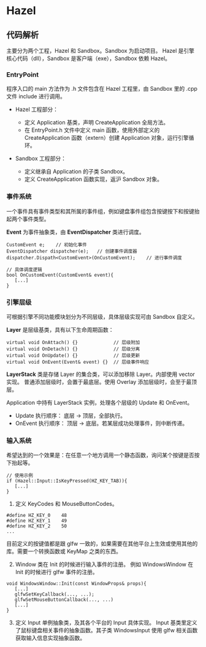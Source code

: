 # Hazel  
## 代码解析
主要分为两个工程，Hazel 和 Sandbox。Sandbox 为启动项目。
Hazel 是引擎核心代码（dll），Sandbox 是客户端（exe），Sandbox 依赖 Hazel。

### EntryPoint
程序入口的 main 方法作为 .h 文件包含在 Hazel 工程里，由 Sandbox 里的 .cpp 文件 include 进行调用。 
* Hazel 工程部分：
   * 定义 Application 基类，声明 CreateApplication 全局方法。
   * 在 EntryPoint.h 文件中定义 main 函数，使用外部定义的 CreateApplication 函数（extern）创建 Application 对象，运行引擎循环。
  
* Sandbox 工程部分：
   * 定义继承自 Application 的子类 Sandbox。
   * 定义 CreateApplication 函数实现，返沪 Sandbox 对象。

### 事件系统
一个事件具有事件类型和其所属的事件组，例如键盘事件组包含按键按下和按键抬起两个事件类型。

**Event** 为事件抽象类，由 **EventDispatcher** 类进行调度。
```
CustomEvent e;    // 初始化事件
EventDispatcher dispatcher(e);   // 创建事件调度器
dispatcher.Dispath<CustomEvent>(OnCustomEvent);    // 进行事件调度

// 具体调度逻辑
bool OnCustomEvent(CustomEvent& event){
   [...]
}
```

### 引擎层级
可根据引擎不同功能模块划分为不同层级，具体层级实现可由 Sandbox 自定义。

**Layer** 是层级基类，具有以下生命周期函数：
```
virtual void OnAttach() {}             // 层级附加
virtual void OnDetach() {}             // 层级分离
virtual void OnUpdate() {}             // 层级更新
virtual void OnEvent(Event& event) {}  // 层级事件响应
```

**LayerStack** 类是存储 Layer 的集合类，可以添加移除 Layer。内部使用 vector 实现。
普通添加层级时，会置于最底层。使用 Overlay 添加层级时，会至于最顶层。

Application 中持有 LayerStack 实例，处理各个层级的 Update 和 OnEvent。
* Update 执行顺序：  底层 -> 顶层，全部执行。
* OnEvent 执行顺序： 顶层 -> 底层。若某层成功处理事件，则中断传递。

### 输入系统
希望达到的一个效果是：在任意一个地方调用一个静态函数，询问某个按键是否按下抬起等。
```
// 使用示例
if (Hazel::Input::IsKeyPressed(HZ_KEY_TAB)){
   [...]
}
```

1. 定义 KeyCodes 和 MouseButtonCodes。
```
#define HZ_KEY_0    48
#define HZ_KEY_1    49
#define HZ_KEY_2    50
...
```
目前定义的按键值都是跟 glfw 一致的，如果需要在其他平台上生效或使用其他的库。需要一个转换函数或 KeyMap 之类的东西。

2. Window 类在 Init 的时候进行输入事件的注册。
例如 WindowsWindow 在 Init 的时候进行 glfw 事件的注册。
```
void WindowsWindow::Init(const WindowProps& props){
   [...]
   glfwSetKeyCallback(..., ...);
   glfwSetMouseButtonCallback(..., ...)
   [...]
}
```

3. 定义 Input 单例抽象类，及其各个平台的 Input 具体实现。
Input 基类里定义了鼠标键盘相关事件的抽象函数。其子类 WindowsInput 使用 glfw 相关函数获取输入信息实现抽象函数。